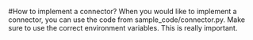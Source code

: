 #How to implement a connector?
When you would like to implement a connector, you can use the code from sample_code/connector.py. Make sure to use the correct environment variables. This is really important.
